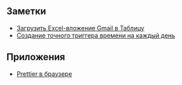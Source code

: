 ## Заметки

* [Загрузить Excel-вложение Gmail в Таблицу](./google-apps-script/save-excel-gmail-attachment-to-sheet.ru)
* [Создание точного триггера времени на каждый день](./google-apps-script/create-accurate-timebased-trigger-in-loop.ru.md)

## Приложения

- [Prettier в браузере](https://github.contributor.pw/prettier-browser/)

